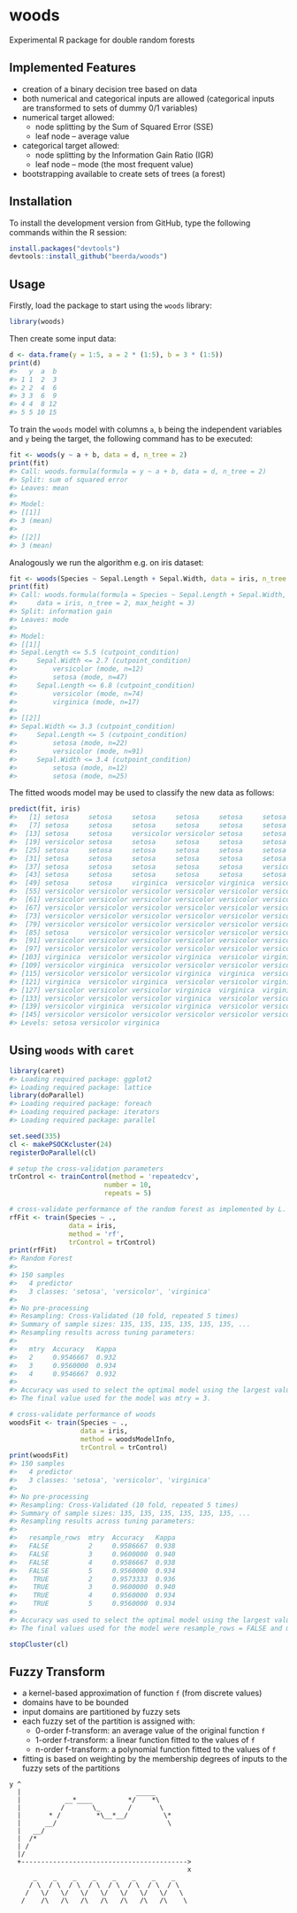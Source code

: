 
<!-- README.md is generated from README.Rmd. Please edit that file -->

# woods

Experimental R package for double random forests

## Implemented Features

-   creation of a binary decision tree based on data
-   both numerical and categorical inputs are allowed (categorical
    inputs are transformed to sets of dummy 0/1 variables)
-   numerical target allowed:
    -   node splitting by the Sum of Squared Error (SSE)
    -   leaf node – average value
-   categorical target allowed:
    -   node splitting by the Information Gain Ratio (IGR)
    -   leaf node – mode (the most frequent value)
-   bootstrapping available to create sets of trees (a forest)

## Installation

To install the development version from GitHub, type the following
commands within the R session:

``` r
install.packages("devtools")
devtools::install_github("beerda/woods")
```

## Usage

Firstly, load the package to start using the `woods` library:

``` r
library(woods)
```

Then create some input data:

``` r
d <- data.frame(y = 1:5, a = 2 * (1:5), b = 3 * (1:5))
print(d)
#>   y  a  b
#> 1 1  2  3
#> 2 2  4  6
#> 3 3  6  9
#> 4 4  8 12
#> 5 5 10 15
```

To train the `woods` model with columns `a`, `b` being the independent
variables and `y` being the target, the following command has to be
executed:

``` r
fit <- woods(y ~ a + b, data = d, n_tree = 2)
print(fit)
#> Call: woods.formula(formula = y ~ a + b, data = d, n_tree = 2)
#> Split: sum of squared error
#> Leaves: mean
#> 
#> Model:
#> [[1]]
#> 3 (mean)
#> 
#> [[2]]
#> 3 (mean)
```

Analogously we run the algorithm e.g. on iris dataset:

``` r
fit <- woods(Species ~ Sepal.Length + Sepal.Width, data = iris, n_tree = 2, max_height = 3)
print(fit)
#> Call: woods.formula(formula = Species ~ Sepal.Length + Sepal.Width, 
#>     data = iris, n_tree = 2, max_height = 3)
#> Split: information gain
#> Leaves: mode
#> 
#> Model:
#> [[1]]
#> Sepal.Length <= 5.5 (cutpoint_condition)
#>     Sepal.Width <= 2.7 (cutpoint_condition)
#>         versicolor (mode, n=12)
#>         setosa (mode, n=47)
#>     Sepal.Length <= 6.8 (cutpoint_condition)
#>         versicolor (mode, n=74)
#>         virginica (mode, n=17)
#> 
#> [[2]]
#> Sepal.Width <= 3.3 (cutpoint_condition)
#>     Sepal.Length <= 5 (cutpoint_condition)
#>         setosa (mode, n=22)
#>         versicolor (mode, n=91)
#>     Sepal.Width <= 3.4 (cutpoint_condition)
#>         setosa (mode, n=12)
#>         setosa (mode, n=25)
```

The fitted woods model may be used to classify the new data as follows:

``` r
predict(fit, iris)
#>   [1] setosa     setosa     setosa     setosa     setosa     setosa    
#>   [7] setosa     setosa     setosa     setosa     setosa     setosa    
#>  [13] setosa     setosa     versicolor versicolor setosa     setosa    
#>  [19] versicolor setosa     setosa     setosa     setosa     setosa    
#>  [25] setosa     setosa     setosa     setosa     setosa     setosa    
#>  [31] setosa     setosa     setosa     setosa     setosa     setosa    
#>  [37] setosa     setosa     setosa     setosa     setosa     versicolor
#>  [43] setosa     setosa     setosa     setosa     setosa     setosa    
#>  [49] setosa     setosa     virginica  versicolor virginica  versicolor
#>  [55] versicolor versicolor versicolor versicolor versicolor versicolor
#>  [61] versicolor versicolor versicolor versicolor versicolor versicolor
#>  [67] versicolor versicolor versicolor versicolor versicolor versicolor
#>  [73] versicolor versicolor versicolor versicolor versicolor versicolor
#>  [79] versicolor versicolor versicolor versicolor versicolor versicolor
#>  [85] setosa     versicolor versicolor versicolor versicolor versicolor
#>  [91] versicolor versicolor versicolor versicolor versicolor versicolor
#>  [97] versicolor versicolor versicolor versicolor versicolor versicolor
#> [103] virginica  versicolor versicolor virginica  versicolor virginica 
#> [109] versicolor virginica  versicolor versicolor versicolor versicolor
#> [115] versicolor versicolor versicolor virginica  virginica  versicolor
#> [121] virginica  versicolor virginica  versicolor versicolor virginica 
#> [127] versicolor versicolor versicolor virginica  virginica  virginica 
#> [133] versicolor versicolor versicolor virginica  versicolor versicolor
#> [139] versicolor virginica  versicolor virginica  versicolor versicolor
#> [145] versicolor versicolor versicolor versicolor versicolor versicolor
#> Levels: setosa versicolor virginica
```

## Using `woods` with `caret`

``` r
library(caret)
#> Loading required package: ggplot2
#> Loading required package: lattice
library(doParallel)
#> Loading required package: foreach
#> Loading required package: iterators
#> Loading required package: parallel

set.seed(335)
cl <- makePSOCKcluster(24)
registerDoParallel(cl)

# setup the cross-validation parameters
trControl <- trainControl(method = 'repeatedcv',
                        number = 10,
                        repeats = 5)

# cross-validate performance of the random forest as implemented by L. Breiman (the randomForest package)
rfFit <- train(Species ~ .,
               data = iris,
               method = 'rf',
               trControl = trControl)
print(rfFit)
#> Random Forest 
#> 
#> 150 samples
#>   4 predictor
#>   3 classes: 'setosa', 'versicolor', 'virginica' 
#> 
#> No pre-processing
#> Resampling: Cross-Validated (10 fold, repeated 5 times) 
#> Summary of sample sizes: 135, 135, 135, 135, 135, 135, ... 
#> Resampling results across tuning parameters:
#> 
#>   mtry  Accuracy   Kappa
#>   2     0.9546667  0.932
#>   3     0.9560000  0.934
#>   4     0.9546667  0.932
#> 
#> Accuracy was used to select the optimal model using the largest value.
#> The final value used for the model was mtry = 3.

# cross-validate performance of woods
woodsFit <- train(Species ~ .,
                  data = iris,
                  method = woodsModelInfo,
                  trControl = trControl)
print(woodsFit)
#> 150 samples
#>   4 predictor
#>   3 classes: 'setosa', 'versicolor', 'virginica' 
#> 
#> No pre-processing
#> Resampling: Cross-Validated (10 fold, repeated 5 times) 
#> Summary of sample sizes: 135, 135, 135, 135, 135, 135, ... 
#> Resampling results across tuning parameters:
#> 
#>   resample_rows  mtry  Accuracy   Kappa
#>   FALSE          2     0.9586667  0.938
#>   FALSE          3     0.9600000  0.940
#>   FALSE          4     0.9586667  0.938
#>   FALSE          5     0.9560000  0.934
#>    TRUE          2     0.9573333  0.936
#>    TRUE          3     0.9600000  0.940
#>    TRUE          4     0.9560000  0.934
#>    TRUE          5     0.9560000  0.934
#> 
#> Accuracy was used to select the optimal model using the largest value.
#> The final values used for the model were resample_rows = FALSE and mtry = 3.

stopCluster(cl)
```

## Fuzzy Transform

-   a kernel-based approximation of function `f` (from discrete values)
-   domains have to be bounded
-   input domains are partitioned by fuzzy sets
-   each fuzzy set of the partition is assigned with:
    -   0-order f-transform: an average value of the original function
        `f`
    -   1-order f-transform: a linear function fitted to the values of
        `f`
    -   n-order f-transform: a polynomial function fitted to the values
        of `f`
-   fitting is based on weighting by the membership degrees of inputs to
    the fuzzy sets of the partitions

<!-- -->

    y ^
      |                             _____
      |           __*____         */    *\
      |          /       \_       /       \
      |       * /         *\__*__/         \*
      |      __/                            \
      |   __/
      |  /*
      | /
      |/
      +------------------------------------------>
                                                 x
          _    _    _    _    _    _    _    _  
         / \  / \  / \  / \  / \  / \  / \  / \  
        /   \/   \/   \/   \/   \/   \/   \/   \  
       /    /\   /\   /\   /\   /\   /\   /\    \  
